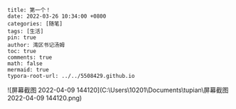 ```
title: 第一个！
date: 2022-03-26 10:34:00 +0800
categories: [随笔]
tags: [生活]
pin: true
author: 湾区书记汤姆
toc: true
comments: true
math: false
mermaid: true
typora-root-url: ../../5508429.github.io
```

![屏幕截图 2022-04-09 144120](C:\Users\10201\Documents\tupian\屏幕截图 2022-04-09 144120.png)